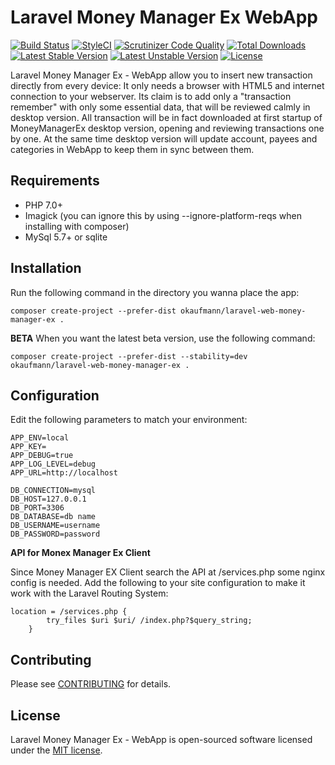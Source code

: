 # Laravel Money Manager Ex WebApp

[![Build Status](https://travis-ci.org/okaufmann/laravel-web-money-manager-ex.svg?branch=master)](https://travis-ci.org/okaufmann/laravel-web-money-manager-ex)
[![StyleCI](https://styleci.io/repos/70249420/shield?branch=master)](https://styleci.io/repos/70249420)
[![Scrutinizer Code Quality](https://scrutinizer-ci.com/g/okaufmann/laravel-web-money-manager-ex/badges/quality-score.png?b=master)](https://scrutinizer-ci.com/g/okaufmann/laravel-web-money-manager-ex/?branch=master)
[![Total Downloads](https://poser.pugx.org/okaufmann/laravel-web-money-manager-ex/d/total.svg)](https://packagist.org/okaufmann/laravel-web-money-manager-ex)
[![Latest Stable Version](https://poser.pugx.org/okaufmann/laravel-web-money-manager-ex/v/stable.svg)](https://packagist.org/packages/okaufmann/laravel-web-money-manager-ex)
[![Latest Unstable Version](https://poser.pugx.org/okaufmann/laravel-web-money-manager-ex/v/unstable.svg)](https://packagist.org/packages/okaufmann/laravel-web-money-manager-ex)
[![License](https://poser.pugx.org/okaufmann/laravel-web-money-manager-ex/license.svg)](https://packagist.org/packages/okaufmann/laravel-web-money-manager-ex)

Laravel Money Manager Ex - WebApp allow you to insert new transaction directly from every device: It only needs a browser with HTML5 and internet connection to your webserver.
Its claim is to add only a "transaction remember" with only some essential data, that will be reviewed calmly in desktop version.
All transaction will be in fact downloaded at first startup of MoneyManagerEx desktop version, opening and reviewing transactions one by one. At the same time desktop version will update account, payees and categories in WebApp to keep them in sync between them.

## Requirements
- PHP 7.0+
- Imagick (you can ignore this by using --ignore-platform-reqs when installing with composer)
- MySql 5.7+ or sqlite

## Installation

Run the following command in the directory you wanna place the app:

```commandline
composer create-project --prefer-dist okaufmann/laravel-web-money-manager-ex .
```

**BETA**
When you want the latest beta version, use the following command:

```commandline
composer create-project --prefer-dist --stability=dev okaufmann/laravel-web-money-manager-ex .
```

## Configuration

Edit the following parameters to match your environment:
```
APP_ENV=local
APP_KEY=
APP_DEBUG=true
APP_LOG_LEVEL=debug
APP_URL=http://localhost

DB_CONNECTION=mysql
DB_HOST=127.0.0.1
DB_PORT=3306
DB_DATABASE=db name
DB_USERNAME=username
DB_PASSWORD=password
```
**API for Monex Manager Ex Client**

Since Money Manager EX Client search the API at /services.php some nginx config is needed. Add the following to your site configuration to make it work with the Laravel Routing System:

```
location = /services.php {
        try_files $uri $uri/ /index.php?$query_string;
    }

```

## Contributing

Please see [CONTRIBUTING](CONTRIBUTING.md) for details.

## License

Laravel Money Manager Ex - WebApp is open-sourced software licensed under the [MIT license](http://opensource.org/licenses/MIT).
